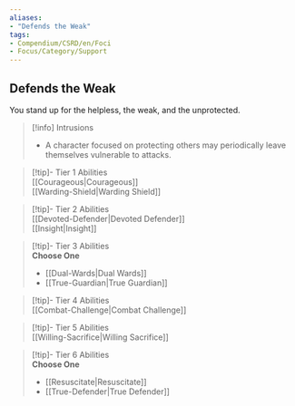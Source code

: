 ```yaml
---
aliases:
- "Defends the Weak"
tags:
- Compendium/CSRD/en/Foci
- Focus/Category/Support
---
```


  
## Defends the Weak  
You stand up for the helpless, the weak, and the unprotected.  

>[!info] Intrusions  
>- A character focused on protecting others may periodically leave themselves vulnerable to attacks.  


>[!tip]- Tier 1 Abilities  
> [[Courageous|Courageous]]  
> [[Warding-Shield|Warding Shield]]  


>[!tip]- Tier 2 Abilities  
> [[Devoted-Defender|Devoted Defender]]  
> [[Insight|Insight]]  


>[!tip]- Tier 3 Abilities  
> **Choose One**  
>- [[Dual-Wards|Dual Wards]]  
>- [[True-Guardian|True Guardian]]  


>[!tip]- Tier 4 Abilities  
> [[Combat-Challenge|Combat Challenge]]  


>[!tip]- Tier 5 Abilities  
> [[Willing-Sacrifice|Willing Sacrifice]]  


>[!tip]- Tier 6 Abilities  
> **Choose One**  
>- [[Resuscitate|Resuscitate]]  
>- [[True-Defender|True Defender]]